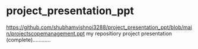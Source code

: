 # project_presentation_ppt
https://github.com/shubhamvishnoi3288/project_presentation_ppt/blob/main/projectscopemanagement.ppt
my repositiory project presentation (complete)............
